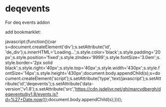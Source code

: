 # deqevents
For deq events addon


add bookmarklet:

javascript:(function(){var s=document.createElement('div');s.setAttribute('id', 'de_div');s.innerHTML='Loading...';s.style.color='black';s.style.padding='20px';s.style.position='fixed';s.style.zIndex='9999';s.style.fontSize='3.0em';s.style.border='2px solid black';s.style.right='40px';s.style.top='40px';s.style.width='430px';s.style.fontSize='14px';s.style.height='430px';document.body.appendChild(s);s=document.createElement('script');s.setAttribute('type','text/javascript');s.setAttribute('id','deqevents');s.setAttribute('data-version','v1.8');s.setAttribute('src','https://cdn.jsdelivr.net/gh/marcvdbergh/deqevents@v1.8/events.js?d=%27+Date.now());document.body.appendChild(s);})();
